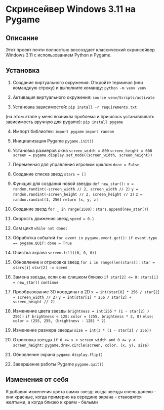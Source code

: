 # Скринсейвер Windows 3.11 на Pygame

## Описание
Этот проект почти полностью воссоздает классический скринсейвер Windows 3.11 с использованием Python и Pygame.

## Установка
1) Создание виртуального окружения:
Откройте терминал (или командную строку) и выполните команду:
```python -m venv venv```

2) Активация виртуального окружения:
```source venv/Scripts/activate```

3) Установка зависимостей:
```pip install -r requirements.txt```

(на этом этапе у меня возникла проблема и пришлось устанавливать зависимость вручную для pygame):
```pip install pygame```

4) Импорт библиотек:
   ```import pygame```
   ```import random```

5) Инициализация Pygame
   ```pygame.init()```

6) Установка размеров окна
  ```screen_width = 800```
   ```screen_height = 600```
   ```screen = pygame.display.set_mode((screen_width, screen_height))```

7) Переменная для управления игровым циклом
   ```done = False```

8) Создание списка звезд
   ```stars = []```

9) Функция для создания новой звезды
   ```def new_star():```
    ```x = random.randint(-screen_width // 2, screen_width // 2)```
    ```y = random.randint(-screen_height // 2, screen_height // 2)```
    ```z = random.randint(1, 256)```
    ```return [x, y, z]```

10) Создание звезд
    ```for _ in range(1500):```
    ```stars.append(new_star())```

11) Скорость движения звезд
    ```speed = 0.1```

12) Сам цикл
    ```while not done:```

13) Обработка событий
    ```for event in pygame.event.get():```
        ```if event.type == pygame.QUIT:```
            ```done = True```

14) Очистка экрана
    ```screen.fill((0, 0, 0))```

15) Обновление и отрисовка звезд
        ```for i in range(len(stars)):```
        ```star = stars[i]```
        ```star[2] -= speed```

16) Замена звезды, если она слишком близко
            ```if star[2] <= 0:```
            ```stars[i] = new_star()```
            ```continue```

17) Преобразование 3D координат в 2D
    ```x = int(star[0] * 256 / star[2] + screen_width // 2)```
    ```y = int(star[1] * 256 / star[2] + screen_height // 2)```

18) Изменение цвета звезды
            ```brightness = int(255 * (1 - star[2] / 256))```
        ```if brightness < 128:```
            ```color = (255, brightness * 2, 0)```
        ```else:```
            ```color = (255, 255, (brightness - 128) * 2)```

19) Изменение размера звезды
            ```size = int(3 * (1 - star[2] / 256))```

20) Отрисовка звезды
            ```if 0 <= x < screen_width and 0 <= y < screen_height:```
            ```pygame.draw.circle(screen, color, (x, y), size)```

21) Обновление экрана
        ```pygame.display.flip()```

22) Завершение работы Pygame
    ```pygame.quit()```

## Изменения от себя
Я добавил изменения цвета самих звезд: когда звезды очень далеко - они красные, когда примерно на середине экрана - становятся желтыми, а когда близко к краям - белыми
